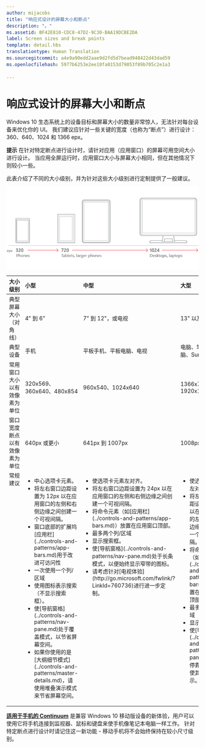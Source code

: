 ```yaml
---
author: mijacobs
title: "响应式设计的屏幕大小和断点"
description: "。"
ms.assetid: BF42E810-CDC8-47D2-9C30-BAA19DCBE2DA
label: Screen sizes and break points
template: detail.hbs
translationtype: Human Translation
ms.sourcegitcommit: a4e9a90edd2aae9d2fd5d7bead948422d43dad59
ms.openlocfilehash: 5977b6253e2ee10fa0153d79053f89b705c2e1a3

---
```


#  响应式设计的屏幕大小和断点

Windows 10 生态系统上的设备目标和屏幕大小的数量非常惊人，无法针对每台设备来优化你的 UI。 我们建议应针对一些关键的宽度（也称为“断点”）进行设计：360、640、1024 和 1366 epx。

**提示** 在针对特定断点进行设计时，请针对应用（应用窗口）的屏幕可用空间大小进行设计。 当应用全屏运行时，应用窗口大小与屏幕大小相同，但在其他情况下则较小一些。
 

此表介绍了不同的大小级别，并为针对这些大小级别进行定制提供了一般建议。

![响应式设计断点](images/rsp-design/rspd-breakpoints.png)

<table>
<colgroup>
<col width="25%" />
<col width="25%" />
<col width="25%" />
<col width="25%" />
</colgroup>
<thead>
<tr class="header">
<th align="left">大小级别</th>
<th align="left">小型</th>
<th align="left">中型</th>
<th align="left">大型</th>
</tr>
</thead>
<tbody>
<tr class="odd">
<td align="left">典型屏幕大小（对角线）</td>
<td align="left">4&quot; 到 6&quot;</td>
<td align="left">7&quot; 到 12&quot;，或电视</td>
<td align="left">13&quot; 以及更大</td>
</tr>
<tr class="even">
<td align="left">典型设备</td>
<td align="left">手机</td>
<td align="left">平板手机、平板电脑、电视</td>
<td align="left">电脑、笔记本电脑、Surface Hub</td>
</tr>
<tr class="odd">
<td align="left">常用窗口大小以有效像素为单位</td>
<td align="left">320x569、360x640、480x854</td>
<td align="left">960x540、1024x640</td>
<td align="left">1366x768、1920x1080</td>
</tr>
<tr class="even">
<td align="left">窗口宽度断点以有效像素为单位</td>
<td align="left">640px 或更小</td>
<td align="left">641px 到 1007px</td>
<td align="left">1008px 或更大</td>
</tr>
<tr class="odd">
<td align="left" valign="top">常规建议</td>
<td align="left" valign="top"><ul>
<li>中心选项卡元素。</li>
<li>将左右窗口边距设置为 12px 以在应用窗口的左侧和右侧边缘之间创建一个可视间隔。</li>
<li>窗口底部的扩展坞[应用栏](../controls-and-patterns/app-bars.md)用于改进可访问性</li>
<li>一次使用一个列/区域</li>
<li>使用图标表示搜索（不显示搜索框）。</li>
<li>使[导航窗格](../controls-and-patterns/nav-pane.md)处于覆盖模式，以节省屏幕空间。</li>
<li>如果你使用的是[大纲细节模式](../controls-and-patterns/master-details.md)，请使用堆叠演示模式来节省屏幕空间。</li>
</ul></td>
<td align="left" valign="top"><ul>
<li>使选项卡元素左对齐。</li>
<li>将左右窗口边距设置为 24px 以在应用窗口的左侧和右侧边缘之间创建一个可视间隔。</li>
<li>将命令元素（如[应用栏](../controls-and-patterns/app-bars.md)）放置在应用窗口顶部。</li>
<li>最多两个列/区域</li>
<li>显示搜索框。</li>
<li>使[导航窗格](../controls-and-patterns/nav-pane.md)处于长条模式，以便始终显示窄带的图标。</li>
<li>请考虑针对[电视体验](http://go.microsoft.com/fwlink/?LinkId=760736)进行进一步定制。</li>
</ul></td>
<td align="left" valign="top"><ul>
<li>使选项卡元素左对齐。</li>
<li>将左右窗口边距设置为 24px 以在应用窗口的左侧和右侧边缘之间创建一个可视间隔。</li>
<li>将命令元素（如[应用栏](../controls-and-patterns/app-bars.md)）放置在应用窗口顶部。</li>
<li>最多三个列/区域</li>
<li>显示搜索框。</li>
<li>使[导航窗格](../controls-and-patterns/nav-pane.md)处于停靠模式，以使其始终显示。</li>
</ul></td>
</tr>
</tbody>
</table>

[**适用于手机的 Continuum**](http://go.microsoft.com/fwlink/p/?LinkID=699431) 是兼容 Windows 10 移动版设备的新体验，用户可以使用它将手机连接到监视器、鼠标和键盘来使手机像笔记本电脑一样工作。 针对特定断点进行设计时请记住这一新功能 - 移动手机将不会始终保持在较小尺寸级别。
 



<!--HONumber=Aug16_HO3-->


